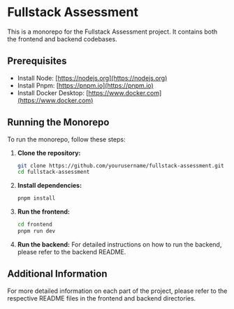 # Fullstack Assessment

This is a monorepo for the Fullstack Assessment project. It contains both the frontend and backend codebases.

## Prerequisites

- Install Node: [https://nodejs.org](https://nodejs.org)
- Install Pnpm: [https://pnpm.io](https://pnpm.io)
- Install Docker Desktop: [https://www.docker.com](https://www.docker.com)

## Running the Monorepo

To run the monorepo, follow these steps:

1. **Clone the repository:**
    ```sh
    git clone https://github.com/yourusername/fullstack-assessment.git
    cd fullstack-assessment
    ```

2. **Install dependencies:**
    ```sh
    pnpm install
    ```

3. **Run the frontend:**
    ```sh
    cd frontend
    pnpm run dev
    ```

4. **Run the backend:**
    For detailed instructions on how to run the backend, please refer to the backend README.

## Additional Information

For more detailed information on each part of the project, please refer to the respective README files in the frontend and backend directories.